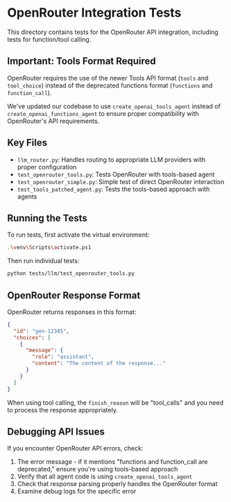 # OpenRouter Integration Tests

This directory contains tests for the OpenRouter API integration, including tests for function/tool calling.

## Important: Tools Format Required

OpenRouter requires the use of the newer Tools API format (`tools` and `tool_choice`) instead of the deprecated functions format (`functions` and `function_call`). 

We've updated our codebase to use `create_openai_tools_agent` instead of `create_openai_functions_agent` to ensure proper compatibility with OpenRouter's API requirements.

## Key Files

- `llm_router.py`: Handles routing to appropriate LLM providers with proper configuration
- `test_openrouter_tools.py`: Tests OpenRouter with tools-based agent
- `test_openrouter_simple.py`: Simple test of direct OpenRouter interaction
- `test_tools_patched_agent.py`: Tests the tools-based approach with agents

## Running the Tests

To run tests, first activate the virtual environment:

```bash
.\venv\Scripts\activate.ps1
```

Then run individual tests:

```bash
python tests/llm/test_openrouter_tools.py
```

## OpenRouter Response Format

OpenRouter returns responses in this format:

```json
{
  "id": "gen-12345",
  "choices": [
    {
      "message": {
        "role": "assistant",
        "content": "The content of the response..."
      }
    }
  ]
}
```

When using tool calling, the `finish_reason` will be "tool_calls" and you need to process the response appropriately.

## Debugging API Issues

If you encounter OpenRouter API errors, check:

1. The error message - if it mentions "functions and function_call are deprecated," ensure you're using tools-based approach
2. Verify that all agent code is using `create_openai_tools_agent` 
3. Check that response parsing properly handles the OpenRouter format
4. Examine debug logs for the specific error 